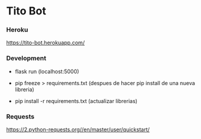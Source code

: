 # Tito Bot

### Heroku

https://tito-bot.herokuapp.com/

### Development

- flask run  (localhost:5000)

- pip freeze > requirements.txt  (despues de hacer pip install de una nueva libreria)

- pip install -r requirements.txt  (actualizar librerias)

### Requests

https://2.python-requests.org//en/master/user/quickstart/
